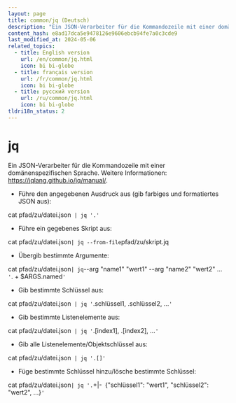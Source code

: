 ```yaml
---
layout: page
title: common/jq (Deutsch)
description: "Ein JSON-Verarbeiter für die Kommandozeile mit einer domänenspezifischen Sprache."
content_hash: e8ad17dca5e9478126e9606ebcb94fe7a0c3cde9
last_modified_at: 2024-05-06
related_topics:
  - title: English version
    url: /en/common/jq.html
    icon: bi bi-globe
  - title: français version
    url: /fr/common/jq.html
    icon: bi bi-globe
  - title: русский version
    url: /ru/common/jq.html
    icon: bi bi-globe
tldri18n_status: 2
---
```

# jq

Ein JSON-Verarbeiter für die Kommandozeile mit einer domänenspezifischen Sprache.
Weitere Informationen: <https://jqlang.github.io/jq/manual/>.

- Führe den angegebenen Ausdruck aus (gib farbiges und formatiertes JSON aus):

<span class="tldr-var badge badge-pill bg-dark-lm bg-white-dm text-white-lm text-dark-dm font-weight-bold">cat pfad/zu/datei.json</span>` | jq '.'`

- Führe ein gegebenes Skript aus:

<span class="tldr-var badge badge-pill bg-dark-lm bg-white-dm text-white-lm text-dark-dm font-weight-bold">cat pfad/zu/datei.json</span>` | jq --from-file `<span class="tldr-var badge badge-pill bg-dark-lm bg-white-dm text-white-lm text-dark-dm font-weight-bold">pfad/zu/skript.jq</span>

- Übergib bestimmte Argumente:

<span class="tldr-var badge badge-pill bg-dark-lm bg-white-dm text-white-lm text-dark-dm font-weight-bold">cat pfad/zu/datei.json</span>` | jq `<span class="tldr-var badge badge-pill bg-dark-lm bg-white-dm text-white-lm text-dark-dm font-weight-bold">--arg "name1" "wert1" --arg "name2" "wert2" ...</span>` '`<span class="tldr-var badge badge-pill bg-dark-lm bg-white-dm text-white-lm text-dark-dm font-weight-bold">. + $ARGS.named</span>`'`

- Gib bestimmte Schlüssel aus:

<span class="tldr-var badge badge-pill bg-dark-lm bg-white-dm text-white-lm text-dark-dm font-weight-bold">cat pfad/zu/datei.json</span>` | jq '`<span class="tldr-var badge badge-pill bg-dark-lm bg-white-dm text-white-lm text-dark-dm font-weight-bold">.schlüssel1, .schlüssel2, ...</span>`'`

- Gib bestimmte Listenelemente aus:

<span class="tldr-var badge badge-pill bg-dark-lm bg-white-dm text-white-lm text-dark-dm font-weight-bold">cat pfad/zu/datei.json</span>` | jq '`<span class="tldr-var badge badge-pill bg-dark-lm bg-white-dm text-white-lm text-dark-dm font-weight-bold">.[index1], .[index2], ...</span>`'`

- Gib alle Listenelemente/Objektschlüssel aus:

<span class="tldr-var badge badge-pill bg-dark-lm bg-white-dm text-white-lm text-dark-dm font-weight-bold">cat pfad/zu/datei.json</span>` | jq '.[]'`

- Füge bestimmte Schlüssel hinzu/lösche bestimmte Schlüssel:

<span class="tldr-var badge badge-pill bg-dark-lm bg-white-dm text-white-lm text-dark-dm font-weight-bold">cat pfad/zu/datei.json</span>` | jq '. `<span class="tldr-var badge badge-pill bg-dark-lm bg-white-dm text-white-lm text-dark-dm font-weight-bold">+|-</span>` `<span class="tldr-var badge badge-pill bg-dark-lm bg-white-dm text-white-lm text-dark-dm font-weight-bold">{"schlüssel1": "wert1", "schlüssel2": "wert2", ...}</span>`'`
